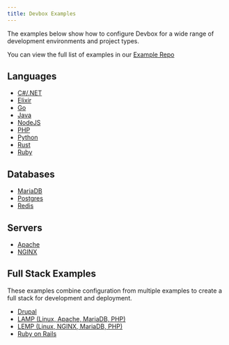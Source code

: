 ```yaml
---
title: Devbox Examples
---
```


The examples below show how to configure Devbox for a wide range of development environments and project types. 

You can view the full list of examples in our [Example Repo](https://github.com/jetpack-io/devbox-examples/)

## Languages
* [C#/.NET](languages/csharp.md)
* [Elixir](languages/elixir.md)
* [Go](languages/go.md)
* [Java](languages/java.md)
* [NodeJS](languages/nodejs.md)
* [PHP](languages/php.md)
* [Python](languages/python.md)
* [Rust](languages/rust.md)
* [Ruby](languages/ruby.md)

## Databases
* [MariaDB](databases/mariadb.md)
* [Postgres](databases/postgres.md)
* [Redis](databases/redis.md)

## Servers
* [Apache](servers/apache.md)
* [NGINX](servers/nginx.md)

## Full Stack Examples
These examples combine configuration from multiple examples to create a full stack for development and deployment. 

* [Drupal](https://github.com/jetpack-io/devbox-examples/tree/main/stacks/drupal)
* [LAMP (Linux, Apache, MariaDB, PHP)](https://github.com/jetpack-io/devbox-examples/tree/main/stacks/lamp-stack)
* [LEMP (Linux, NGINX, MariaDB, PHP)](https://github.com/jetpack-io/devbox-examples/tree/main/stacks/lemp-stack)
* [Ruby on Rails](https://github.com/jetpack-io/devbox-examples/tree/main/stacks/rails)